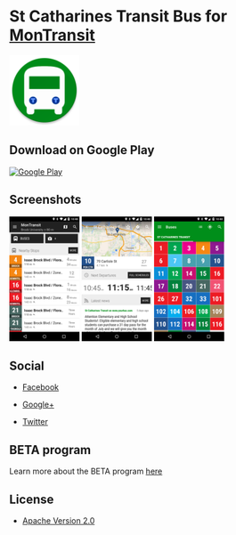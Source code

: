 # St Catharines Transit Bus for [MonTransit](https://github.com/mtransitapps/mtransit-for-android)

<img width="25%" height="25%" src="https://raw.githubusercontent.com/mtransitapps/ca-st-catharines-transit-bus-android/master/pub/hi-res-app-icon.png"/>

## Download on Google Play

[![Google Play](https://developer.android.com/images/brand/en_app_rgb_wo_60.png)](https://play.google.com/store/apps/details?id=org.mtransit.android.ca_st_catharines_transit_bus)

## Screenshots

<img width="25%" height="25%" src="https://raw.githubusercontent.com/mtransitapps/ca-st-catharines-transit-bus-android/master/pub/screenshot-phone-1.png"/>
<img width="25%" height="25%" src="https://raw.githubusercontent.com/mtransitapps/ca-st-catharines-transit-bus-android/master/pub/screenshot-phone-2.png"/>
<img width="25%" height="25%" src="https://raw.githubusercontent.com/mtransitapps/ca-st-catharines-transit-bus-android/master/pub/screenshot-phone-3.png"/>

## Social

* [Facebook](https://www.facebook.com/MonTransit)

* [Google+](http://gplus.to/MonTransit/)

* [Twitter](https://twitter.com/montransit)

## BETA program

Learn more about the BETA program [here](https://github.com/mtransitapps/mtransit-for-android/wiki/BETA)

## License

* [Apache Version 2.0](http://www.apache.org/licenses/LICENSE-2.0.html)
